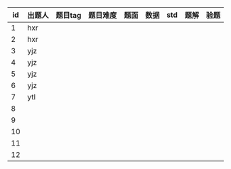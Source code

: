 | id   | 出题人  | 题目tag | 题目难度 | 题面   | 数据   | std  | 题解   | 验题   |
| ---- | ---- | ----- | ---- | ---- | ---- | ---- | ---- | ---- |
| 1    | hxr  |       |      |      |      |      |      |      |
| 2    | hxr  |       |      |      |      |      |      |      |
| 3    | yjz  |       |      |      |      |      |      |      |
| 4    | yjz  |       |      |      |      |      |      |      |
| 5    | yjz  |       |      |      |      |      |      |      |
| 6    | yjz  |       |      |      |      |      |      |      |
| 7    | ytl  |       |      |      |      |      |      |      |
| 8    |      |       |      |      |      |      |      |      |
| 9    |      |       |      |      |      |      |      |      |
| 10   |      |       |      |      |      |      |      |      |
| 11   |      |       |      |      |      |      |      |      |
| 12   |      |       |      |      |      |      |      |      |

